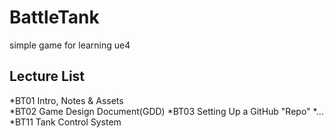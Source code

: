 # BattleTank
simple game for learning ue4


## Lecture List 
  *BT01 Intro, Notes & Assets	
  *BT02 Game Design Document(GDD)
  *BT03 Setting Up a GitHub "Repo"
  *...
  *BT11 Tank Control System